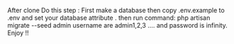After clone Do this step :
First make a database
then copy .env.example to .env
and set your database attribute .
then run command: php artisan migrate --seed
admin username are admin1,2,3 ....
and password is infinity.
Enjoy !!